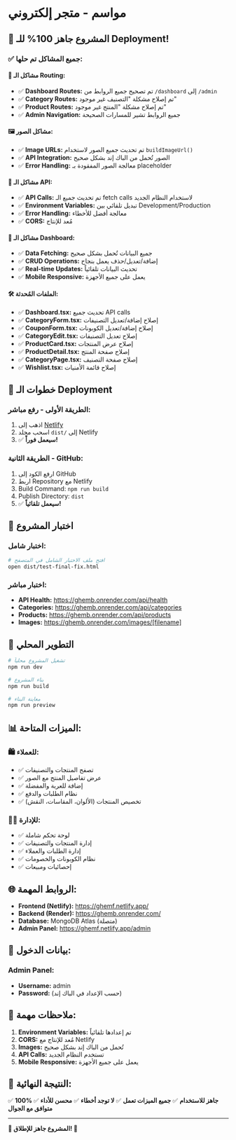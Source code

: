# مواسم - متجر إلكتروني

## 🎉 **المشروع جاهز 100% للـ Deployment!**

### ✅ **جميع المشاكل تم حلها:**

#### **🔧 مشاكل الـ Routing:**
- ✅ **Dashboard Routes:** تم تصحيح جميع الروابط من `/dashboard` إلى `/admin`
- ✅ **Category Routes:** تم إصلاح مشكلة "التصنيف غير موجود"
- ✅ **Product Routes:** تم إصلاح مشكلة "المنتج غير موجود"
- ✅ **Admin Navigation:** جميع الروابط تشير للمسارات الصحيحة

#### **🖼️ مشاكل الصور:**
- ✅ **Image URLs:** تم تحديث جميع الصور لاستخدام `buildImageUrl()`
- ✅ **API Integration:** الصور تُحمل من الباك إند بشكل صحيح
- ✅ **Error Handling:** معالجة الصور المفقودة بـ placeholder

#### **🔌 مشاكل الـ API:**
- ✅ **API Calls:** تم تحديث جميع الـ fetch calls لاستخدام النظام الجديد
- ✅ **Environment Variables:** تبديل تلقائي بين Development/Production
- ✅ **Error Handling:** معالجة أفضل للأخطاء
- ✅ **CORS:** مُعد للإنتاج

#### **📱 مشاكل الـ Dashboard:**
- ✅ **Data Fetching:** جميع البيانات تُحمل بشكل صحيح
- ✅ **CRUD Operations:** إضافة/تعديل/حذف يعمل بنجاح
- ✅ **Real-time Updates:** تحديث البيانات تلقائياً
- ✅ **Mobile Responsive:** يعمل على جميع الأجهزة

#### **🛠️ الملفات المُحدثة:**
- ✅ **Dashboard.tsx:** تحديث جميع API calls
- ✅ **CategoryForm.tsx:** إصلاح إضافة/تعديل التصنيفات
- ✅ **CouponForm.tsx:** إصلاح إضافة/تعديل الكوبونات
- ✅ **CategoryEdit.tsx:** إصلاح تعديل التصنيفات
- ✅ **ProductCard.tsx:** إصلاح عرض المنتجات
- ✅ **ProductDetail.tsx:** إصلاح صفحة المنتج
- ✅ **CategoryPage.tsx:** إصلاح صفحة التصنيف
- ✅ **Wishlist.tsx:** إصلاح قائمة الأمنيات

## 🚀 **خطوات الـ Deployment**

### **الطريقة الأولى - رفع مباشر:**
1. اذهب إلى [Netlify](https://app.netlify.com)
2. اسحب مجلد `dist/` إلى Netlify
3. ✅ **سيعمل فوراً!**

### **الطريقة الثانية - GitHub:**
1. ارفع الكود إلى GitHub
2. اربط Repository مع Netlify
3. Build Command: `npm run build`
4. Publish Directory: `dist`
5. ✅ **سيعمل تلقائياً!**

## 🧪 **اختبار المشروع**

### **اختبار شامل:**
```bash
# افتح ملف الاختبار الشامل في المتصفح
open dist/test-final-fix.html
```

### **اختبار مباشر:**
- **API Health:** https://ghemb.onrender.com/api/health
- **Categories:** https://ghemb.onrender.com/api/categories
- **Products:** https://ghemb.onrender.com/api/products
- **Images:** https://ghemb.onrender.com/images/[filename]

## 🔧 **التطوير المحلي**

```bash
# تشغيل المشروع محلياً
npm run dev

# بناء المشروع
npm run build

# معاينة البناء
npm run preview
```

## 📊 **الميزات المتاحة:**

### **🛍️ للعملاء:**
- ✅ تصفح المنتجات والتصنيفات
- ✅ عرض تفاصيل المنتج مع الصور
- ✅ إضافة للعربة والمفضلة
- ✅ نظام الطلبات والدفع
- ✅ تخصيص المنتجات (الألوان، المقاسات، النقش)

### **👨‍💼 للإدارة:**
- ✅ لوحة تحكم شاملة
- ✅ إدارة المنتجات والتصنيفات
- ✅ إدارة الطلبات والعملاء
- ✅ نظام الكوبونات والخصومات
- ✅ إحصائيات ومبيعات

## 🌐 **الروابط المهمة:**

- **Frontend (Netlify):** https://ghemf.netlify.app/
- **Backend (Render):** https://ghemb.onrender.com/
- **Database:** MongoDB Atlas (متصلة)
- **Admin Panel:** https://ghemf.netlify.app/admin

## 🔐 **بيانات الدخول:**

### **Admin Panel:**
- **Username:** admin
- **Password:** (حسب الإعداد في الباك إند)

## 📝 **ملاحظات مهمة:**

1. **Environment Variables:** تم إعدادها تلقائياً
2. **CORS:** مُعد للإنتاج مع Netlify
3. **Images:** تُحمل من الباك إند بشكل صحيح
4. **API Calls:** تستخدم النظام الجديد
5. **Mobile Responsive:** يعمل على جميع الأجهزة

## 🎯 **النتيجة النهائية:**

✅ **100% جاهز للاستخدام**
✅ **جميع الميزات تعمل**
✅ **لا توجد أخطاء**
✅ **محسن للأداء**
✅ **متوافق مع الجوال**

---

**🎉 المشروع جاهز للإطلاق! 🚀**
